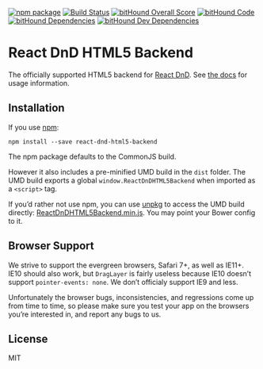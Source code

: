 [![npm package](https://img.shields.io/npm/v/react-dnd-html5-backend.svg?style=flat-square)](https://www.npmjs.org/package/react-dnd-html5-backend)
[![Build Status](https://travis-ci.org/react-dnd/react-dnd-html5-backend.svg?branch=master)](https://travis-ci.org/react-dnd/react-dnd-html5-backend)
[![bitHound Overall Score](https://www.bithound.io/github/react-dnd/react-dnd-html5-backend/badges/score.svg)](https://www.bithound.io/github/react-dnd/react-dnd-html5-backend)
[![bitHound Code](https://www.bithound.io/github/react-dnd/react-dnd-html5-backend/badges/code.svg)](https://www.bithound.io/github/react-dnd/react-dnd-html5-backend)
[![bitHound Dependencies](https://www.bithound.io/github/react-dnd/react-dnd-html5-backend/badges/dependencies.svg)](https://www.bithound.io/github/react-dnd/react-dnd-html5-backend/master/dependencies/npm)
[![bitHound Dev Dependencies](https://www.bithound.io/github/react-dnd/react-dnd-html5-backend/badges/devDependencies.svg)](https://www.bithound.io/github/react-dnd/react-dnd-html5-backend/master/dependencies/npm)
# React DnD HTML5 Backend

The officially supported HTML5 backend for [React DnD](http://react-dnd.github.io/react-dnd/).
See [the docs](http://react-dnd.github.io/react-dnd/docs-html5-backend.html) for usage information.

## Installation

If you use [npm](http://npmjs.com):

```
npm install --save react-dnd-html5-backend
```

The npm package defaults to the CommonJS build.

However it also includes a pre-minified UMD build in the `dist` folder.
The UMD build exports a global `window.ReactDnDHTML5Backend` when imported as a `<script>` tag.

If you’d rather not use npm, you can use [unpkg](http://unpkg.com/) to access the UMD build directly: [ReactDnDHTML5Backend.min.js](https://unpkg.com/react-dnd-html5-backend@latest/dist/ReactDnDHTML5Backend.min.js).
You may point your Bower config to it.

## Browser Support

We strive to support the evergreen browsers, Safari 7+, as well as IE11+. IE10 should also work, but `DragLayer` is fairly useless because IE10 doesn’t support `pointer-events: none`. We don’t officialy support IE9 and less.

Unfortunately the browser bugs, inconsistencies, and regressions come up from time to time, so please make sure you test your app on the browsers you’re interested in, and report any bugs to us.

## License

MIT
